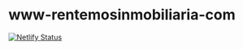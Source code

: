 # www-rentemosinmobiliaria-com
[![Netlify Status](https://api.netlify.com/api/v1/badges/254a46e3-4f23-4763-8723-1997e82523c6/deploy-status)](https://app.netlify.com/sites/www-rentemosinmobiliaria-com/deploys)
